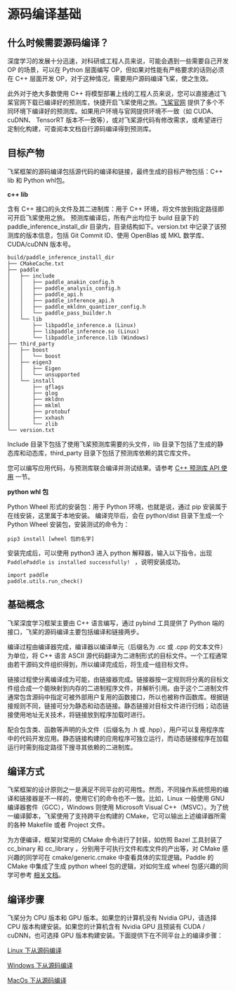 # 源码编译基础

## 什么时候需要源码编译？

深度学习的发展十分迅速，对科研或工程人员来说，可能会遇到一些需要自己开发 OP 的场景，可以在 Python 层面编写 OP，但如果对性能有严格要求的话则必须在 C++ 层面开发 OP，对于这种情况，需要用户源码编译飞桨，使之生效。

此外对于绝大多数使用 C++ 将模型部署上线的工程人员来说，您可以直接通过飞桨官网下载已编译好的预测库，快捷开启飞桨使用之旅。[飞桨官网](https://www.paddlepaddle.org.cn/documentation/docs/zh/advanced_guide/inference_deployment/inference/build_and_install_lib_cn.html) 提供了多个不同环境下编译好的预测库。如果用户环境与官网提供环境不一致（如 CUDA、 cuDNN、 TensorRT 版本不一致等），或对飞桨源代码有修改需求，或希望进行定制化构建，可查阅本文档自行源码编译得到预测库。

## 目标产物

飞桨框架的源码编译包括源代码的编译和链接，最终生成的目标产物包括：C++ lib 和 Python whl包。

**c++ lib**

含有 C++ 接口的头文件及其二进制库：用于 C++ 环境，将文件放到指定路径即可开启飞桨使用之旅。
预测库编译后，所有产出均位于 build 目录下的 paddle_inference_install_dir 目录内，目录结构如下。version.txt 中记录了该预测库的版本信息，包括 Git Commit ID、使用 OpenBlas 或 MKL 数学库、CUDA/cuDNN 版本号。

```shell
build/paddle_inference_install_dir
├── CMakeCache.txt
├── paddle
│   ├── include
│   │   ├── paddle_anakin_config.h
│   │   ├── paddle_analysis_config.h
│   │   ├── paddle_api.h
│   │   ├── paddle_inference_api.h
│   │   ├── paddle_mkldnn_quantizer_config.h
│   │   └── paddle_pass_builder.h
│   └── lib
│       ├── libpaddle_inference.a (Linux)
│       ├── libpaddle_inference.so (Linux)
│       └── libpaddle_inference.lib (Windows)
├── third_party
│   ├── boost
│   │   └── boost
│   ├── eigen3
│   │   ├── Eigen
│   │   └── unsupported
│   └── install
│       ├── gflags
│       ├── glog
│       ├── mkldnn
│       ├── mklml
│       ├── protobuf
│       ├── xxhash
│       └── zlib
└── version.txt
```

Include 目录下包括了使用飞桨预测库需要的头文件，lib 目录下包括了生成的静态库和动态库，third_party 目录下包括了预测库依赖的其它库文件。

您可以编写应用代码，与预测库联合编译并测试结果。请参考 [C++ 预测库 API 使用](https://www.paddlepaddle.org.cn/documentation/docs/zh/develop/guides/05_inference_deployment/inference/native_infer.html) 一节。

**python whl 包**

Python Wheel 形式的安装包：用于 Python 环境，也就是说，通过 pip 安装属于在线安装，这里属于本地安装。
编译完毕后，会在 python/dist 目录下生成一个 Python Wheel 安装包，安装测试的命令为：  

```shell
pip3 install [wheel 包的名字]
```

安装完成后，可以使用 python3 进入 python 解释器，输入以下指令，出现 `PaddlePaddle is installed successfully! ` ，说明安装成功。

```shell
import paddle
paddle.utils.run_check()
```

## 基础概念

飞桨深度学习框架主要由 C++ 语言编写，通过 pybind 工具提供了 Python 端的接口，飞桨的源码编译主要包括编译和链接两步。

编译过程由编译器完成，编译器以编译单元（后缀名为 .cc 或 .cpp 的文本文件）为单位，将 C++ 语言 ASCII 源代码翻译为二进制形式的目标文件。一个工程通常由若干源码文件组织得到，所以编译完成后，将生成一组目标文件。

链接过程使分离编译成为可能，由链接器完成。链接器按一定规则将分离的目标文件组合成一个能映射到内存的二进制程序文件，并解析引用。由于这个二进制文件通常包含源码中指定可被外部用户复用的函数接口，所以也被称作函数库。根据链接规则不同，链接可分为静态和动态链接。静态链接对目标文件进行归档；动态链接使用地址无关技术，将链接放到程序加载时进行。

配合包含类、函数等声明的头文件（后缀名为 .h 或 .hpp），用户可以复用程序库中的代码开发应用。静态链接构建的应用程序可独立运行，而动态链接程序在加载运行时需到指定路径下搜寻其依赖的二进制库。

## 编译方式

飞桨框架的设计原则之一是满足不同平台的可用性。然而，不同操作系统惯用的编译和链接器是不一样的，使用它们的命令也不一致。比如，Linux 一般使用 GNU 编译器套件（GCC），Windows 则使用 Microsoft Visual C++（MSVC）。为了统一编译脚本，飞桨使用了支持跨平台构建的 CMake，它可以输出上述编译器所需的各种 Makefile 或者 Project 文件。    

为方便编译，框架对常用的 CMake 命令进行了封装，如仿照 Bazel 工具封装了 cc_binary 和 cc_library ，分别用于可执行文件和库文件的产出等，对 CMake 感兴趣的同学可在 cmake/generic.cmake 中查看具体的实现逻辑。Paddle 的 CMake 中集成了生成 python wheel 包的逻辑，对如何生成 wheel 包感兴趣的同学可参考 [相关文档](https://packaging.python.org/tutorials/packaging-projects/)。


## 编译步骤

飞桨分为 CPU 版本和 GPU 版本。如果您的计算机没有 Nvidia GPU，请选择 CPU 版本构建安装。如果您的计算机含有 Nvidia GPU 且预装有 CUDA / cuDNN，也可选择 GPU 版本构建安装。下面提供下在不同平台上的编译步骤：

[Linux 下从源码编译](source_compile_under_Linux.md)

[Windows 下从源码编译](source_compile_under_Windows.md)

[MacOs 下从源码编译](source_compile_under_MacOs.md)